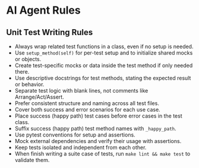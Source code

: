 # AI Agent Rules

## Unit Test Writing Rules

- Always wrap related test functions in a class, even if no setup is needed.
- Use `setup_method(self)` for per-test setup and to initialize shared mocks or objects.
- Create test-specific mocks or data inside the test method if only needed there.
- Use descriptive docstrings for test methods, stating the expected result or behavior.
- Separate test logic with blank lines, not comments like Arrange/Act/Assert.
- Prefer consistent structure and naming across all test files.
- Cover both success and error scenarios for each use case.
- Place success (happy path) test cases before error cases in the test class.
- Suffix success (happy path) test method names with `_happy_path`.
- Use pytest conventions for setup and assertions.
- Mock external dependencies and verify their usage with assertions.
- Keep tests isolated and independent from each other.
- When finish writing a suite case of tests, run `make lint && make test` to validate them.